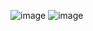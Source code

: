 ![image](https://github.com/user-attachments/assets/bfc27afe-5e50-4778-bd8d-2be36f42d9fa)
![image](https://github.com/user-attachments/assets/905671a2-5216-4fd7-9e6b-375f858e49e9)
